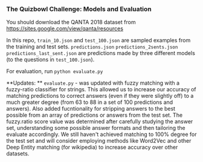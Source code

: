 ### The Quizbowl Challenge: Models and Evaluation

You should download the QANTA 2018 dataset from https://sites.google.com/view/qanta/resources

In this repo, `train_10.json` and `test_100.json` are sampled examples from the training and test sets. `predictions.json`  `predictions_2sents.json`  `predictions_last_sent.json` are predictions made by three different models (to the questions in `test_100.json`).

For evaluation, run `python evaluate.py`

**Updates: **
`evaluate.py` - was updated with fuzzy matching with a fuzzy-ratio classifier for strings. This allowed us to increase our accuracy of matching predictions to correct answers (even if they were slightly off) to a much greater degree (from 63 to 88 in a set of 100 predictions and answers). Also added fucntionality for stripping answers to the best possible from an array of predictions or answers from the test set. The fuzzy.ratio score value was determined after carefully studying the answer set, understanding some possible answer formats and then tailoring the evaluate accordingly. We still haven't achieved matching to 100% degree for the test set and will consider employing methods like Word2Vec and other Deep Entity matching (for wikipedia) to increase accuracy over other datasets. 
